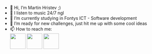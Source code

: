 - 👋 Hi, I’m Martin Hristev ;)
- 👀 I listen to music 24/7 ngl
- 🌱 I’m currently studying in Fontys ICT - Software development
- 💞️ I’m ready for new challenges, just hit me up with some cool ideas
- 📫 How to reach me: <br>
[<img src="https://i.pinimg.com/originals/ce/09/3c/ce093c7214ad357bb665cfd2f66a8b6b.png" style="width:50px; height:50px">](https://www.linkedin.com/in/martin-hristev-144a5a213/)
[<img src="https://i.pinimg.com/originals/58/a2/be/58a2bec02ecb40d12e507e2a212c46c6.png" style="width:50px; height:50px">](https://www.instagram.com/kulchi_kulki_/)
[<img src="https://i.pinimg.com/originals/90/27/c8/9027c8c181fe2087e41279b014f2e070.jpg" style="width:50px; height:50px">](https://open.spotify.com/user/paq9dgdwficq3foz3sfyde6yb?si=e49ad806ea5f4650)

